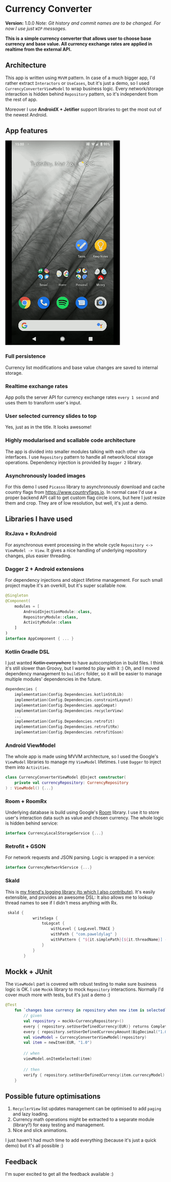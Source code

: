# Currency Converter
**Version:** 1.0.0
*Note: Git history and commit names are to be changed. For now I use just `WIP` messages.*
 
**This is a simple currency converter that allows user to choose base currency and base value.
All currency exchange rates are applied in realtime from the external API.**


## Architecture
This app is written using `MVVM` pattern. In case of a much bigger app, I'd rather extract `Interactors` or `UseCases`, but it's just a demo, so I used `CurrencyConverterViewModel` to wrap business logic. Every network/storage interaction is hidden behind `Repository` pattern, so it's independent from the rest of app.

Moreover I use **AndroidX + Jetifier** support libraries to get the most out of the newest Android. 

## App features
![App flow](images/app.gif)

### Full persistence
Currency list modifications and base value changes are saved to internal storage.

### Realtime exchange rates
App polls the server API for currency exchange rates `every 1 second` and uses them to transform user's input. 

### User selected currency slides to top
Yes, just as in the title. It looks awesome!

### Highly modularised and scallable code architecture
The app is divided into smaller modules talking with each other via interfaces. 
I use `Repository` pattern to handle all network/local storage operations. 
Dependency injection is provided by `Dagger 2` library.

### Asynchronously loaded images
For this demo I used `Picasso` library to asynchronously download and cache country flags from https://www.countryflags.io.
In normal case I'd use a proper backend API call to get custom flag circle icons, but here I just resize them and crop. 
They are of low resolution, but well, it's just a demo.

## Libraries I have used

### RxJava + RxAndroid
For asynchronous event processing in the whole cycle `Repository <-> ViewModel -> View`. 
It gives a nice handling of underlying repository changes, plus easier threading.

### Dagger 2 + Android extensions 
For dependency injections and object lifetime management. For such small project maybe it's an overkill, but it's super scallable now.

```Kotlin
@Singleton
@Component(
    modules = [
        AndroidInjectionModule::class,
        RepositoryModule::class,
        ActivityModule::class
    ]
)
interface AppComponent { ... }
```
### Kotlin Gradle DSL
I just wanted ~~Kotlin everywhere~~ to have autocompletion in build files. I think it's still slower than Groovy, but I wanted to play with it :)
Oh, and I moved dependency management to `buildSrc` folder, so it will be easier to manage multiple modules' dependencies in the future.

```Kotlin
dependencies {
    implementation(Config.Dependencies.kotlinStdLib)
    implementation(Config.Dependencies.constraintLayout)
    implementation(Config.Dependencies.appCompat)
    implementation(Config.Dependencies.recyclerView)
    ...
    implementation(Config.Dependencies.retrofit)
    implementation(Config.Dependencies.retrofitRx)
    implementation(Config.Dependencies.retrofitGson)
```

### Android ViewModel 
The whole app is made using MVVM architecture, so I used the Google's `ViewModel` libraries to manage my `ViewModel` lifetimes.
I use `Dagger` to inject them into `Activities`.

```Kotlin
class CurrencyConverterViewModel @Inject constructor(
    private val currencyRepository: CurrencyRepository
) : ViewModel() {...}
```
### Room + RoomRx
Underlying database is build using Google's [Room](https://developer.android.com/topic/libraries/architecture/room) library. 
I use it to store user's interaction data such as value and chosen currency. The whole logic is hidden behind service:

```Kotlin 
interface CurrencyLocalStorageService {...}
```

### Retrofit + GSON
For network requests and JSON parsing. Logic is wrapped in a service:
```Kotlin 
interface CurrencyNetworkService {...}
```

### Skald
This is [my friend's logging library (to which I also contribute)](https://github.com/wafel82/Skald). It's easily extensible, and provides an awesome DSL:
It also allows me to lookup thread names to see if I didn't mess anything with Rx.
```Kotlin
 skald {
            writeSaga {
                toLogcat {
                    withLevel { LogLevel.TRACE }
                    withPath { "com.paweldylag" }
                    withPattern { "${it.simplePath}[${it.threadName}] -> ${it.message}" }
                }
            }
        }
```

## Mockk + JUnit
The `ViewModel` part is covered with robust testing to make sure business logic is OK. 
I use `Mockk` library to mock `Repository` interactions.
Normally I'd cover much more with tests, but it's just a demo :)

```Kotlin
@Test
    fun `changes base currency in repository when new item is selected`() {
        // given
        val repository = mockk<CurrencyRepository>()
        every { repository.setUserDefinedCurrency(EUR)} returns Completable.complete()
        every { repository.setUserDefinedCurrencyAmount(BigDecimal("1.0"))} returns Completable.complete()
        val viewModel = CurrencyConverterViewModel(repository)
        val item = newItem(EUR, "1.0")

        // when
        viewModel.onItemSelected(item)

        // then
        verify { repository.setUserDefinedCurrency(item.currencyModel) }
    }
```

## Possible future optimisations
1. `RecyclerView` list updates management can be optimised to add `paging` and lazy loading. 
2. Currency math operations might be extracted to a separate module (library?) for easy testing and management.
3. Nice and slick animations. 

I just haven't had much time to add everything (because it's just a quick demo) but it's all possible :)

## Feedback 
I'm super excited to get all the feedback available :) 
